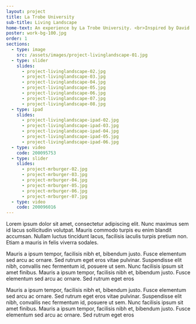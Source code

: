```yaml
---
layout: project
title: La Trobe University
sub-title: Living Landscape
home-text: An experience by La Trobe University. <br>Inspired by David Hockney.
poster: work-bg-100.jpg
order: 1
sections:
  - type: image
    src: /assets/images/project-livinglandscape-01.jpg
  - type: slider
    slides:
      - project-livinglandscape-02.jpg
      - project-livinglandscape-03.jpg
      - project-livinglandscape-04.jpg
      - project-livinglandscape-05.jpg
      - project-livinglandscape-06.jpg
      - project-livinglandscape-07.jpg
      - project-livinglandscape-08.jpg
  - type: ipad
    slides:
      - project-livinglandscape-ipad-02.jpg
      - project-livinglandscape-ipad-03.jpg
      - project-livinglandscape-ipad-04.jpg
      - project-livinglandscape-ipad-05.jpg
      - project-livinglandscape-ipad-06.jpg
  - type: video
    code: 200095753
  - type: slider
    slides:
      - project-mrburger-02.jpg
      - project-mrburger-03.jpg
      - project-mrburger-04.jpg
      - project-mrburger-05.jpg
      - project-mrburger-06.jpg
      - project-mrburger-07.jpg
  - type: video
    code: 200096016
---
```



Lorem ipsum dolor sit amet, consectetur adipiscing elit. Nunc maximus sem id lacus sollicitudin volutpat. Mauris commodo turpis eu enim blandit accumsan. Nullam luctus tincidunt lacus, facilisis iaculis turpis pretium non.  Etiam a mauris in felis viverra sodales.

Mauris a ipsum tempor, facilisis nibh et, bibendum justo. Fusce elementum sed arcu ac ornare. Sed rutrum eget eros vitae pulvinar. Suspendisse elit nibh, convallis nec fermentum id, posuere ut sem. Nunc facilisis ipsum sit amet finibus. Mauris a ipsum tempor, facilisis nibh et, bibendum justo. Fusce elementum sed arcu ac ornare. Sed rutrum eget eros

Mauris a ipsum tempor, facilisis nibh et, bibendum justo. Fusce elementum sed arcu ac ornare. Sed rutrum eget eros vitae pulvinar. Suspendisse elit nibh, convallis nec fermentum id, posuere ut sem. Nunc facilisis ipsum sit amet finibus. Mauris a ipsum tempor, facilisis nibh et, bibendum justo. Fusce elementum sed arcu ac ornare. Sed rutrum eget eros
